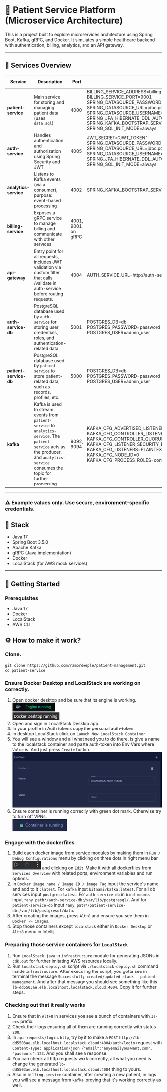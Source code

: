 # 🏥 Patient Service Platform (Microservice Architecture)

This is a project built to explore microservices architecture using Spring Boot, Kafka, gRPC, and Docker. It simulates a simple healthcare backend with authentication, billing, analytics, and an API gateway.

---

## 🧩 Services Overview

| Service                | Description                                                                                                                                                                                  | Port               | Environment variables                                                                                                                                                                                                                                                                                                                                                                                                                         | Run options        |
|------------------------|----------------------------------------------------------------------------------------------------------------------------------------------------------------------------------------------|--------------------|-----------------------------------------------------------------------------------------------------------------------------------------------------------------------------------------------------------------------------------------------------------------------------------------------------------------------------------------------------------------------------------------------------------------------------------------------|--------------------|
| **patient-service**    | Main service for storing and managing patient data (uses `data.sql`)                                                                                                                         | 4000               | BILLING_SERVICE_ADDRESS=billing-service<br>BILLING_SERVICE_PORT=9001<br>SPRING_DATASOURCE_PASSWORD=password<br>SPRING_DATASOURCE_URL=jdbc:postgresql://patient-service-db:5432/db<br>SPRING_DATASOURCE_USERNAME=admin_user<br>SPRING_JPA_HIBERNATE_DDL_AUTO=update<br>SPRING_KAFKA_BOOTSTRAP_SERVERS=kafka:9092<br>SPRING_SQL_INIT_MODE=always                                                                                                | --network internal |
| **auth-service**       | Handles authentication and authorization using Spring Security and JWT                                                                                                                       | 4005               | JWT_SECRET="JWT_TOKEN"<br>SPRING_DATASOURCE_PASSWORD=password<br>SPRING_DATASOURCE_URL=jdbc:postgresql://auth-service-db:5432/db<br>SPRING_DATASOURCE_USERNAME=admin_user<br>SPRING_JPA_HIBERNATE_DDL_AUTO=update<br>SPRING_SQL_INIT_MODE=always                                                                                                                                                                                              | --network internal |
| **analytics-service**  | Listens to Kafka events (via a consumer), purpose: event-based processing                                                                                                                    | 4002               | SPRING_KAFKA_BOOTSTRAP_SERVERS=kafka:9092                                                                                                                                                                                                                                                                                                                                                                                                     | --network internal |
| **billing-service**    | Exposes a gRPC service to manage billing and communicate with other services                                                                                                                 | 4001, 9001 on gRPC |                                                                                                                                                                                                                                                                                                                                                                                                                                               | --network internal |
| **api-gateway**        | Entry point for all requests, includes JWT validation via custom filter that calls /validate in auth-service before routing requests.                                                        | 4004               | AUTH_SERVICE_URL=http://auth-service:4005                                                                                                                                                                                                                                                                                                                                                                                                     | --network internal |
| **auth-service-db**    | PostgreSQL database used by `auth-service` for storing user credentials, roles, and authentication-related data.                                                                             | 5001               | POSTGRES_DB=db<br>POSTGRES_PASSWORD=password<br>POSTGRES_USER=admin_user                                                                                                                                                                                                                                                                                                                                                                      | --network internal |
| **patient-service-db** | PostgreSQL database used by `patient-service` to store patient-related data, such as records, profiles, etc.                                                                                 | 5000               | POSTGRES_DB=db<br>POSTGRES_PASSWORD=password<br>POSTGRES_USER=admin_user                                                                                                                                                                                                                                                                                                                                                                      | --network internal |
| **kafka**              | Kafka is used to stream events from `patient-service` to `analytics-service`. The `patient-service` acts as the producer, and `analytics-service` consumes the topic for further processing. | 9092, 9094         | KAFKA_CFG_ADVERTISED_LISTENERS=PLAINTEXT://kafka:9092,EXTERNAL://localhost:9094<br>KAFKA_CFG_CONTROLLER_LISTENER_NAMES=CONTROLLER<br>KAFKA_CFG_CONTROLLER_QUORUM_VOTERS=0@kafka:9093<br>KAFKA_CFG_LISTENER_SECURITY_PROTOCOL_MAP=CONTROLLER:PLAINTEXT,EXTERNAL:PLAINTEXT,PLAINTEXT:PLAINTEXT<br>KAFKA_CFG_LISTENERS=PLAINTEXT://:9092,CONTROLLER://:9093,EXTERNAL://:9094<br>KAFKA_CFG_NODE_ID=0<br>KAFKA_CFG_PROCESS_ROLES=controller,broker | --network internal |

---
### ⚠️ Example values only. Use secure, environment-specific credentials.



## 🔧 Stack

- Java 17
- Spring Boot 3.5.0
- Apache Kafka
- gRPC (Java implementation)
- Docker
- LocalStack (for AWS mock services)

---

## 🚀 Getting Started

### Prerequisites
- Java 17
- Docker 
- LocalStack
- AWS CLI



## ⚙️ How to make it work?
### Clone.
```
git clone https://github.com/ramordeeple/patient-management.git
cd patient-service
```

### Ensure Docker Desktop and LocalStack are working on correctly.
1. Open docker desktop and be sure that its engine is working.
<br>![img](pics/engine.png)
<br>![img](pics/running.png)
2. Open and sign in LocalStack Desktop app.
3. In your profile in Auth tokens copy the personal auth-token.
4. In desktop LocalStack click on `Launch New LocalStack Container`.
5. You will see a window and all what need you to do there, is give a name to the localstack container and paste auth-token into Env Vars where `Value` is. And just press `Create` button.
<br>![img](pics/env_vars.png)
6. Ensure container is running correctly with green dot mark. Otherwise try to turn off VPNs.
<br>![img](pics/ok.png)

### Engage with the dockerfiles
1. Build each docker image from service modules by making them in `Run / Debug Configurations` menu by clicking on three dots in right menu bar ![img_3.png](pics/right.png) and clicking on `Edit`. Make it with all dockerfiles from `Services Overview` with related ports, environment variables and run options.
2. In `Docker image name / Image ID / image Tag` input the service's name and add to it `:latest`. For `kafka` input `bitnami/kafka:latest`. For all db services input `postgres:latest`. For `auth-service-db` in `bind mounts` input `*any path*/auth-service-db:/var/lib/postgresql/`. And for `patient-service-db` input `*any path*/patient-service-db:/var/lib/postgresql/data`.
3. After creating the images, press `Alt+8` and ensure you see them in `Docker -> images`.
4. Stop those containers except `localstack` either in `Docker Desktop` or `Alt+8` menu in Intellij. 

### Preparing those service containers for `LocalStack`
1. Run `LocalStack.java` in `infrastructure` module for generating JSONs in `cdk.out` for further imitating AWS resources locally.
2. Run `localstack-deploy.sh` script via `./localstack-deploy.sh` command inside `infrastructure`. After executing the script, you gotta see in terminal the message `Successfully created/updated stack - patient-management`. And after that message you should see something like this `lb-dd5503ae.elb.localhost.localstack.cloud:4004`. Copy it for further steps.

### Checking out that it really works
1. Ensure that in `Alt+8` in services you see a bunch of containers with `Is-ecs` prefix.
2. Check their logs ensuring all of them are running correctly with status `200`.
3. In `api-requests/login.http`, try by it to make a `POST` `http://lb-dd5503ae.elb.localhost.localstack.cloud:4004/auth/login` request with `Content-Type: application/json {"email":"anyemailyou@want.com", "password":123`. And you shall see a response.
4. You can check all http requests work correctly, all what you need is change the generated `lb-dd5503ae.elb.localhost.localstack.cloud:4004` thing to yours.
5. Also in `billing-service` container, after creating a new patient, in logs you will see a message from `kafka`, proving that it's working correctly as well.
